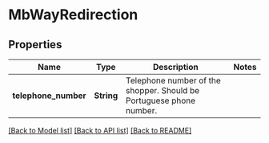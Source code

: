 # MbWayRedirection

## Properties

Name | Type | Description | Notes
------------ | ------------- | ------------- | -------------
**telephone_number** | **String** | Telephone number of the shopper. Should be Portuguese phone number. | 

[[Back to Model list]](../README.md#documentation-for-models) [[Back to API list]](../README.md#documentation-for-api-endpoints) [[Back to README]](../README.md)


